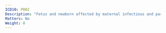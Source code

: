 ```yaml
---
ICD10: P002
Description: "Fetus and newborn affected by maternal infectious and parasitic diseases"
Matters: No
Weight: 0
---
```

